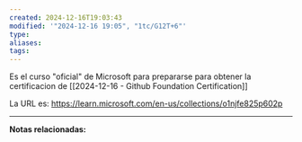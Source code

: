 ```yaml
---
created: 2024-12-16T19:03:43
modified: '"2024-12-16 19:05", "1tc/G12T+6"'
type: 
aliases: 
tags: 
---
```

Es el curso "oficial" de Microsoft para prepararse para obtener la certificacion de [[2024-12-16 - Github Foundation Certification]]

La URL es: https://learn.microsoft.com/en-us/collections/o1njfe825p602p

--- 
 **Notas relacionadas:**
 